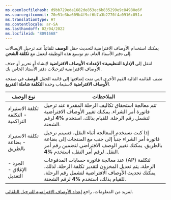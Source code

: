 ```yaml
---
ms.openlocfilehash: d9bb729eda1682de853ec6b835299e9c84980e6f
ms.sourcegitcommit: 70e51e3ba609b4f9cf6b7a3b2770f4a0916c051a
ms.translationtype: HT
ms.contentlocale: ar-SA
ms.lasthandoff: 02/04/2022
ms.locfileid: "8091668"
---
```

يمكنك استخدام الأوصاف الافتراضية لتحديث حقل **الوصف** تلقائياً عند ترحيل الإيصالات إلى دفتر الأستاذ العام. تم توسيع هذه الوظيفة لتعمل مع **تكلفة الشحن**.

انتقل إلى **الإدارة التنظيمية> الإعداد> الأوصاف الافتراضية** لإنشاء أو تحرير أو حذف الأوصاف الافتراضية لترحيلات دفتر الأستاذ الخاص بك.

تصف القائمة التالية القيم الأخرى التي تمت إضافتها إلى قائمة الحقل **الوصف** في صفحة **الأوصاف الافتراضية** لاستيعاب وحدة **التكلفة شاملة التفريغ**.

|     نوع الوصف                           |     الملاحظات                                                                                                                                                                                                                                                                     |
|------------------------------------------------|-------------------------------------------------------------------------------------------------------------------------------------------------------------------------------------------------------------------------------------------------------------------------------|
|     تكلفة الاستيراد - التكلفة التراكمية              |     تتم معالجة استحقاق تكاليف الرحلة المقدرة عند ترحيل فاتورة أمر الشراء. يمكنك تغيير الأوصاف الافتراضية لتشمل رقم الرحلة. للقيام بذلك، استخدم **%4** لرقم الشحنة.                                                          |
|     تكلفة الاستيراد - بضاعة بالطريق    |     إذا كنت تستخدم المعالجة أثناء النقل، فسيتم ترحيل فاتورة أمر الشراء جنباً إلى جنب مع المنتجات إلى بضاعة بالطريق. يمكنك تغيير الوصف الافتراضي لتضمين رقم أمر النقل.   لرقم أمر النقل، استخدم **%4**.               |
|     الجرد - الإغلاق - التعديل             |     عند معالجة فاتورة حسابات المدفوعات (AP) لتكلفة الرحلة، يتم تعديل المخزون لتقدير تكلفة الرحلة. لذلك، يمكنك تحديث الأوصاف الافتراضية لتشمل رقم الرحلة. للقيام بذلك، استخدم **%4** لرقم الشحنة.    |

لمزيد من المعلومات، راجع [إعداد الأوصاف الافتراضية للترحيل التلقائي](/dynamics365/finance/general-ledger/set-up-default-descriptions-for-automatic-posting/?azure-portal=true).
